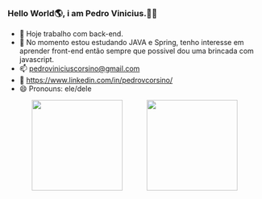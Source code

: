 ### Hello World🌎, i am Pedro Vinicius.👋👋 

- 🔭 Hoje trabalho com back-end.
- 🌱 No momento estou estudando JAVA e Spring, tenho interesse em aprender front-end então sempre que possivel dou uma brincada com javascript. 
- 📫 pedroviniciuscorsino@gmail.com
- 💼 https://www.linkedin.com/in/pedrovcorsino/
- 😄 Pronouns: ele/dele

<div style="display: flex; justify-content: space-evenly">
  <a href="https://github.com/pedrovcorsino/github-readme-stats">
    <img height="180" align="center" src="https://github-readme-stats.vercel.app/api?username=PedroVCorsino&include_all_commits=true&count_private=true&show_icons=true&theme=cobalt2" />
  </a>
  <a href="https://github.com/pedrovcorsino/convoychat">
    <img height="180" align="center" src="https://github-readme-stats.vercel.app/api/top-langs/?username=PedroVCorsino&layout=compact&theme=cobalt2" />
  </a>
</div>


<!--div style="display: flex; justify-content: space-around">
  <a>
    <img height="50" align="center" src="https://cdn.jsdelivr.net/gh/devicons/devicon/icons/java/java-original-wordmark.svg" />
  </a>
    <a>
    <img height="50" align="center" src="https://cdn.jsdelivr.net/gh/devicons/devicon/icons/javascript/javascript-original.svg" />
  </a>
</div-->
